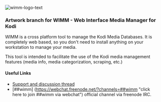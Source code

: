 ![wimm-logo-text](https://github.com/slash2009/XWMM/blob/master/resources/images/wimm-text-black-simple-no_bg.png)

### Artwork branch for WIMM - Web Interface Media Manager for Kodi

WIMM is a cross platform tool to manage the Kodi Media Databases. It is completely web based, so you don't need to install anything on your workstation to manage your media.

This tool is intended to facilitate the use of the Kodi media management features (media info, media categorization, scraping, etc.)

#### Useful Links
* [Support and discussion thread](http://forum.kodi.tv/showthread.php?tid=188839 "Support and discussion forum thread")
* [##wimm] (https://webchat.freenode.net/?channels=##wimm "click here to join ##wimm via webchat") official channel via freenode IRC.
